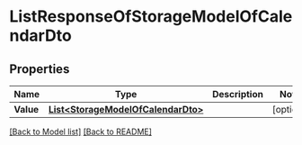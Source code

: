 # ListResponseOfStorageModelOfCalendarDto
## Properties
Name | Type | Description | Notes
------------ | ------------- | ------------- | -------------
**Value** | [**List&lt;StorageModelOfCalendarDto&gt;**](StorageModelOfCalendarDto.md) |  | [optional] 


[[Back to Model list]](Models.md) [[Back to README]](README.md)

